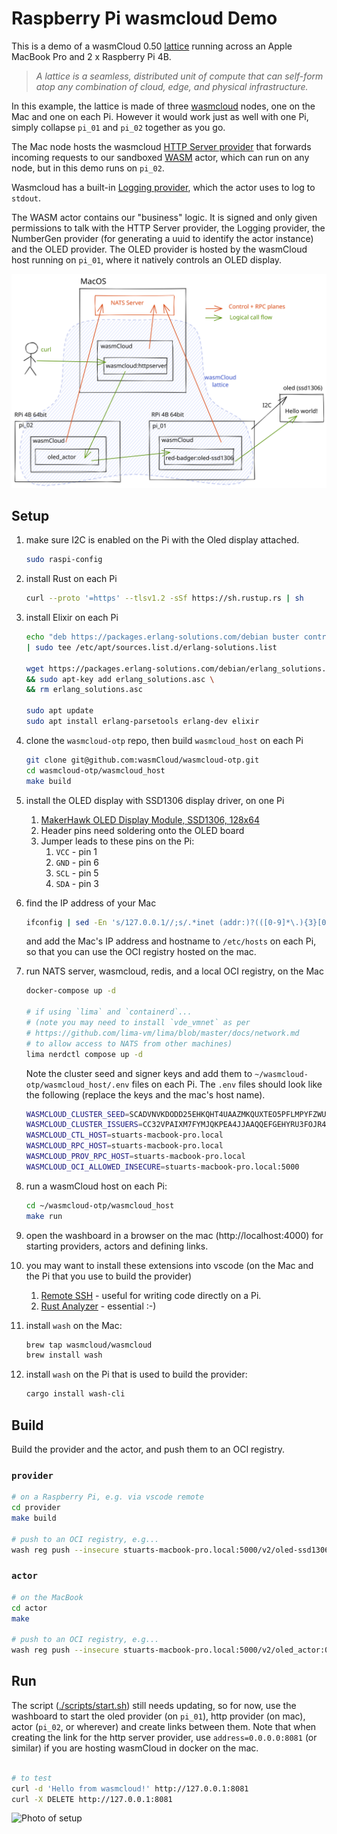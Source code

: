 # Raspberry Pi wasmcloud Demo

This is a demo of a wasmCloud 0.50 [lattice](https://www.wasmcloud.dev/reference/lattice) running across an Apple MacBook Pro and 2 x Raspberry Pi 4B.

> _A lattice is a seamless, distributed unit of compute that can self-form atop any combination of cloud, edge, and physical infrastructure._

In this example, the lattice is made of three [wasmcloud](https://wasmcloud.dev/) nodes, one on the Mac and one on each Pi. However it would work just as well with one Pi, simply collapse `pi_01` and `pi_02` together as you go.

The Mac node hosts the wasmcloud [HTTP Server provider](https://github.com/wasmCloud/capability-providers) that forwards incoming requests to our sandboxed [WASM](https://webassembly.org/) actor, which can run on any node, but in this demo runs on `pi_02`.

Wasmcloud has a built-in [Logging provider](https://github.com/wasmCloud/capability-providers), which the actor uses to log to `stdout`.

The WASM actor contains our "business" logic. It is signed and only given permissions to talk with the HTTP Server provider, the Logging provider, the NumberGen provider (for generating a uuid to identify the actor instance) and the OLED provider. The OLED provider is hosted by the wasmCloud host running on `pi_01`, where it natively controls an OLED display.

![wasmcloud lattice across Mac and Pi](./docs/wasmcloud-lattice.svg)

## Setup

1. make sure I2C is enabled on the Pi with the Oled display attached.

   ```bash
   sudo raspi-config
   ```

2. install Rust on each Pi

   ```bash
   curl --proto '=https' --tlsv1.2 -sSf https://sh.rustup.rs | sh
   ```

3. install Elixir on each Pi

   ```bash
   echo "deb https://packages.erlang-solutions.com/debian buster contrib" \
   | sudo tee /etc/apt/sources.list.d/erlang-solutions.list

   wget https://packages.erlang-solutions.com/debian/erlang_solutions.asc \
   && sudo apt-key add erlang_solutions.asc \
   && rm erlang_solutions.asc

   sudo apt update
   sudo apt install erlang-parsetools erlang-dev elixir
   ```

4. clone the `wasmcloud-otp` repo, then build `wasmcloud_host` on each Pi

   ```bash
   git clone git@github.com:wasmCloud/wasmcloud-otp.git
   cd wasmcloud-otp/wasmcloud_host
   make build
   ```

5. install the OLED display with SSD1306 display driver, on one Pi

   1. [MakerHawk OLED Display Module, SSD1306, 128x64](https://smile.amazon.co.uk/gp/product/B0777HHQDT)
   2. Header pins need soldering onto the OLED board
   3. Jumper leads to these pins on the Pi:
      1. `VCC` - pin 1
      2. `GND` - pin 6
      3. `SCL` - pin 5
      4. `SDA` - pin 3

6. find the IP address of your Mac

   ```sh
   ifconfig | sed -En 's/127.0.0.1//;s/.*inet (addr:)?(([0-9]*\.){3}[0-9]*).*/\2/p'
   ```

   and add the Mac's IP address and hostname to `/etc/hosts` on each Pi, so that you can use the OCI registry hosted on the mac.

7. run NATS server, wasmcloud, redis, and a local OCI registry, on the Mac

   ```sh
   docker-compose up -d

   # if using `lima` and `containerd`...
   # (note you may need to install `vde_vmnet` as per
   # https://github.com/lima-vm/lima/blob/master/docs/network.md
   # to allow access to NATS from other machines)
   lima nerdctl compose up -d
   ```

   Note the cluster seed and signer keys and add them to `~/wasmcloud-otp/wasmcloud_host/.env` files on each Pi. The `.env` files should look like the following (replace the keys and the mac's host name).

   ```bash
   WASMCLOUD_CLUSTER_SEED=SCADVNVKDODD25EHKQHT4UAAZMKQUXTEO5PFLMPYFZWUCSIC6NPWLLJRJE
   WASMCLOUD_CLUSTER_ISSUERS=CC32VPAIXM7FYMJQKPEA4JJAAQQEFGEHYRU3FOJR4EC7AWIANLIZ3PYB
   WASMCLOUD_CTL_HOST=stuarts-macbook-pro.local
   WASMCLOUD_RPC_HOST=stuarts-macbook-pro.local
   WASMCLOUD_PROV_RPC_HOST=stuarts-macbook-pro.local
   WASMCLOUD_OCI_ALLOWED_INSECURE=stuarts-macbook-pro.local:5000
   ```

8. run a wasmCloud host on each Pi:

   ```bash
   cd ~/wasmcloud-otp/wasmcloud_host
   make run
   ```

9. open the washboard in a browser on the mac (http://localhost:4000) for starting providers, actors and defining links.

10. you may want to install these extensions into vscode (on the Mac and the Pi that you use to build the provider)

    1. [Remote SSH](https://code.visualstudio.com/docs/remote/ssh) - useful for writing code directly on a Pi.
    2. [Rust Analyzer](https://marketplace.visualstudio.com/items?itemName=matklad.rust-analyzer) - essential :-)

11. install `wash` on the Mac:

    ```sh
    brew tap wasmcloud/wasmcloud
    brew install wash
    ```

12. install `wash` on the Pi that is used to build the provider:

    ```sh
    cargo install wash-cli
    ```

## Build

Build the provider and the actor, and push them to an OCI registry.

### `provider`

```sh
# on a Raspberry Pi, e.g. via vscode remote
cd provider
make build

# push to an OCI registry, e.g...
wash reg push --insecure stuarts-macbook-pro.local:5000/v2/oled-ssd1306-provider:0.1.0 build/oled-ssd1306-provider.par.gz
```

### `actor`

```sh
# on the MacBook
cd actor
make

# push to an OCI registry, e.g...
wash reg push --insecure stuarts-macbook-pro.local:5000/v2/oled_actor:0.1.0 build/oled_actor_s.wasm
```

## Run

The script ([./scripts/start.sh](./scripts/start.sh)) still needs updating, so for now, use the washboard to start the oled provider (on `pi_01`), http provider (on mac), actor (`pi_02`, or wherever) and create links between them. Note that when creating the link for the http server provider, use `address=0.0.0.0:8081` (or similar) if you are hosting wasmCloud in docker on the mac.

```sh

# to test
curl -d 'Hello from wasmcloud!' http://127.0.0.1:8081
curl -X DELETE http://127.0.0.1:8081
```

![Photo of setup](docs/wasmcloud.jpg)
